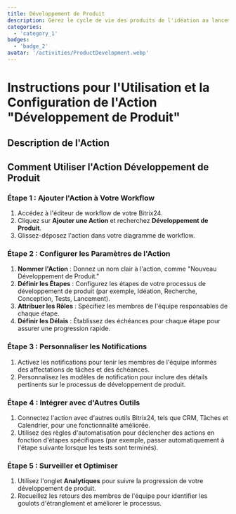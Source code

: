 ```yaml
---
title: Développement de Produit
description: Gérez le cycle de vie des produits de l'idéation au lancement.
categories: 
  - 'category_1'
badges: 
  - 'badge_2'
avatar: '/activities/ProductDevelopment.webp'
---
```

# Instructions pour l'Utilisation et la Configuration de l'Action "Développement de Produit"

## Description de l'Action

## Comment Utiliser l'Action Développement de Produit

### Étape 1 : Ajouter l'Action à Votre Workflow
1. Accédez à l'éditeur de workflow de votre Bitrix24.
2. Cliquez sur **Ajouter une Action** et recherchez **Développement de Produit**.
3. Glissez-déposez l'action dans votre diagramme de workflow.

### Étape 2 : Configurer les Paramètres de l'Action
1. **Nommer l'Action** : Donnez un nom clair à l'action, comme "Nouveau Développement de Produit."
2. **Définir les Étapes** : Configurez les étapes de votre processus de développement de produit (par exemple, Idéation, Recherche, Conception, Tests, Lancement).
3. **Attribuer les Rôles** : Spécifiez les membres de l'équipe responsables de chaque étape.
4. **Définir les Délais** : Établissez des échéances pour chaque étape pour assurer une progression rapide.

### Étape 3 : Personnaliser les Notifications
1. Activez les notifications pour tenir les membres de l'équipe informés des affectations de tâches et des échéances.
2. Personnalisez les modèles de notification pour inclure des détails pertinents sur le processus de développement de produit.

### Étape 4 : Intégrer avec d'Autres Outils
1. Connectez l'action avec d'autres outils Bitrix24, tels que CRM, Tâches et Calendrier, pour une fonctionnalité améliorée.
2. Utilisez des règles d'automatisation pour déclencher des actions en fonction d'étapes spécifiques (par exemple, passer automatiquement à l'étape suivante lorsque les tests sont terminés).

### Étape 5 : Surveiller et Optimiser
1. Utilisez l'onglet **Analytiques** pour suivre la progression de votre développement de produit.
2. Recueillez les retours des membres de l'équipe pour identifier les goulots d'étranglement et améliorer le processus.